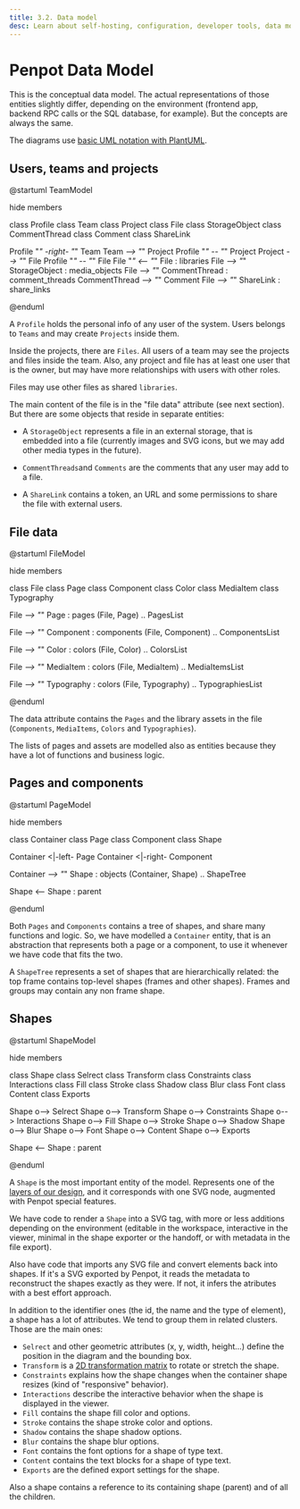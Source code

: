 ```yaml
---
title: 3.2. Data model
desc: Learn about self-hosting, configuration, developer tools, data models, architecture, and integrations. View Penpot's technical guide. Free to use!
---
```


# Penpot Data Model

This is the conceptual data model. The actual representations of those entities
slightly differ, depending on the environment (frontend app, backend RPC calls
or the SQL database, for example). But the concepts are always the same.

The diagrams use [basic UML notation with PlantUML](https://plantuml.com/en/class-diagram).

## Users, teams and projects

@startuml TeamModel

hide members

class Profile
class Team
class Project
class File
class StorageObject
class CommentThread
class Comment
class ShareLink

Profile "*" -right- "*" Team
Team *--> "*" Project
Profile "*" -- "*" Project
Project *--> "*" File
Profile "*" -- "*" File
File "*" <-- "*" File : libraries
File *--> "*" StorageObject : media_objects
File *--> "*" CommentThread : comment_threads
CommentThread *--> "*" Comment
File *--> "*" ShareLink : share_links

@enduml

A <code class="language-text">Profile</code> holds the personal info of any user of the system. Users belongs to
<code class="language-text">Teams</code> and may create <code class="language-text">Projects</code> inside them.

Inside the projects, there are <code class="language-text">Files</code>. All users of a team may see the projects
and files inside the team. Also, any project and file has at least one user that
is the owner, but may have more relationships with users with other roles.

Files may use other files as shared <code class="language-text">libraries</code>.

The main content of the file is in the "file data" attribute (see next section).
But there are some objects that reside in separate entities:

 * A <code class="language-text">StorageObject</code> represents a file in an external storage, that is embedded
   into a file (currently images and SVG icons, but we may add other media
   types in the future).

 * <code class="language-text">CommentThreads</code>and <code class="language-text">Comments</code> are the comments that any user may add to a
   file.

 * A <code class="language-text">ShareLink</code> contains a token, an URL and some permissions to share the file
   with external users.

## File data

@startuml FileModel

hide members

class File
class Page
class Component
class Color
class MediaItem
class Typography

File *--> "*" Page : pages
(File, Page) .. PagesList

File *--> "*" Component : components
(File, Component) .. ComponentsList

File *--> "*" Color : colors
(File, Color) .. ColorsList

File *--> "*" MediaItem : colors
(File, MediaItem) .. MediaItemsList

File *--> "*" Typography : colors
(File, Typography) .. TypographiesList

@enduml

The data attribute contains the <code class="language-text">Pages</code> and the library assets in the file
(<code class="language-text">Components</code>, <code class="language-text">MediaItems</code>, <code class="language-text">Colors</code> and <code class="language-text">Typographies</code>).

The lists of pages and assets are modelled also as entities because they have a
lot of functions and business logic.

## Pages and components

@startuml PageModel

hide members

class Container
class Page
class Component
class Shape

Container <|-left- Page
Container <|-right- Component

Container *--> "*" Shape : objects
(Container, Shape) .. ShapeTree

Shape <-- Shape : parent

@enduml

Both <code class="language-text">Pages</code> and <code class="language-text">Components</code> contains a tree of shapes, and share many
functions and logic. So, we have modelled a <code class="language-text">Container</code> entity, that is an
abstraction that represents both a page or a component, to use it whenever we
have code that fits the two.

A <code class="language-text">ShapeTree</code> represents a set of shapes that are hierarchically related: the top
frame contains top-level shapes (frames and other shapes). Frames and groups may
contain any non frame shape.

## Shapes

@startuml ShapeModel

hide members

class Shape
class Selrect
class Transform
class Constraints
class Interactions
class Fill
class Stroke
class Shadow
class Blur
class Font
class Content
class Exports

Shape o--> Selrect
Shape o--> Transform
Shape o--> Constraints
Shape o--> Interactions
Shape o--> Fill
Shape o--> Stroke
Shape o--> Shadow
Shape o--> Blur
Shape o--> Font
Shape o--> Content
Shape o--> Exports

Shape <-- Shape : parent

@enduml

A <code class="language-text">Shape</code> is the most important entity of the model. Represents one of the
[layers of our design](https://help.penpot.app/user-guide/layer-basics), and it
corresponds with one SVG node, augmented with Penpot special features.

We have code to render a <code class="language-text">Shape</code> into a SVG tag, with more or less additions
depending on the environment (editable in the workspace, interactive in the
viewer, minimal in the shape exporter or the handoff, or with metadata in the
file export).

Also have code that imports any SVG file and convert elements back into shapes.
If it's a SVG exported by Penpot, it reads the metadata to reconstruct the
shapes exactly as they were. If not, it infers the atributes with a best effort
approach.

In addition to the identifier ones (the id, the name and the type of element),
a shape has a lot of attributes. We tend to group them in related clusters.
Those are the main ones:

 * <code class="language-text">Selrect</code> and other geometric attributes (x, y, width, height...) define the
   position in the diagram and the bounding box.
 * <code class="language-text">Transform</code> is a [2D transformation matrix](https://www.alanzucconi.com/2016/02/10/tranfsormation-matrix/)
   to rotate or stretch the shape.
 * <code class="language-text">Constraints</code> explains how the shape changes when the container shape resizes
   (kind of "responsive" behavior).
 * <code class="language-text">Interactions</code> describe the interactive behavior when the shape is displayed
   in the viewer.
 * <code class="language-text">Fill</code> contains the shape fill color and options.
 * <code class="language-text">Stroke</code> contains the shape stroke color and options.
 * <code class="language-text">Shadow</code> contains the shape shadow options.
 * <code class="language-text">Blur</code> contains the shape blur options.
 * <code class="language-text">Font</code> contains the font options for a shape of type text.
 * <code class="language-text">Content</code> contains the text blocks for a shape of type text.
 * <code class="language-text">Exports</code> are the defined export settings for the shape.

Also a shape contains a reference to its containing shape (parent) and of all
the children.
